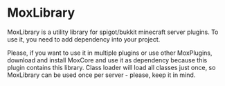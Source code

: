 # MoxLibrary
MoxLibrary is a utility library for spigot/bukkit minecraft server plugins. To use it, you need to add dependency into your project.

Please, if you want to use it in multiple plugins or use other MoxPlugins, download and install MoxCore and use it as dependency because this plugin contains this library. Class loader will load all classes just once, so MoxLibrary can be used once per server - please, keep it in mind.
